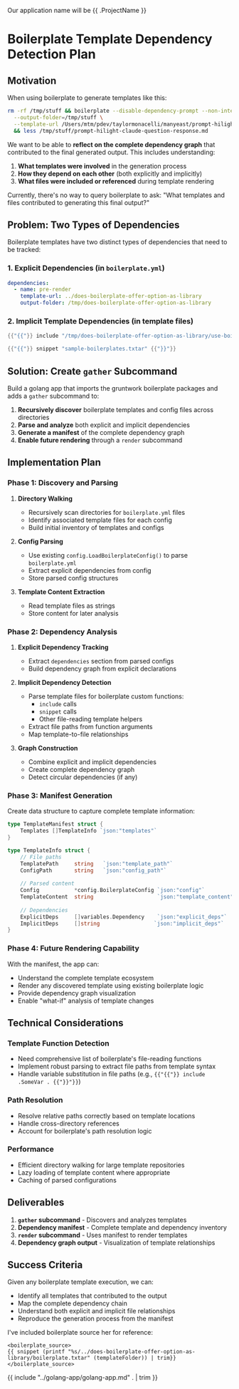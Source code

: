 Our application name will be {{ .ProjectName }}


# Boilerplate Template Dependency Detection Plan

## Motivation

When using boilerplate to generate templates like this:
```bash
rm -rf /tmp/stuff && boilerplate --disable-dependency-prompt --non-interactive \
  --output-folder=/tmp/stuff \
  --template-url /Users/mtm/pdev/taylormonacelli/manyeast/prompt-hilight-claude-question-response \
  && less /tmp/stuff/prompt-hilight-claude-question-response.md
```

We want to be able to **reflect on the complete dependency graph** that contributed to the final generated output. This includes understanding:

1. **What templates were involved** in the generation process
2. **How they depend on each other** (both explicitly and implicitly)
3. **What files were included or referenced** during template rendering

Currently, there's no way to query boilerplate to ask: "What templates and files contributed to generating this final output?"

## Problem: Two Types of Dependencies

Boilerplate templates have two distinct types of dependencies that need to be tracked:

### 1. Explicit Dependencies (in `boilerplate.yml`)
```yaml
dependencies:
  - name: pre-render
    template-url: ../does-boilerplate-offer-option-as-library
    output-folder: /tmp/does-boilerplate-offer-option-as-library
```

### 2. Implicit Template Dependencies (in template files)
```go
{{"{{"}} include "/tmp/does-boilerplate-offer-option-as-library/use-boilerplate-as-library.md" . | trim {{"}}"}}

{{"{{"}} snippet "sample-boilerplates.txtar" {{"}}"}}
```

## Solution: Create `gather` Subcommand

Build a golang app that imports the gruntwork boilerplate packages and adds a `gather` subcommand to:

1. **Recursively discover** boilerplate templates and config files across directories
2. **Parse and analyze** both explicit and implicit dependencies
3. **Generate a manifest** of the complete dependency graph
4. **Enable future rendering** through a `render` subcommand

## Implementation Plan

### Phase 1: Discovery and Parsing

1. **Directory Walking**
   - Recursively scan directories for `boilerplate.yml` files
   - Identify associated template files for each config
   - Build initial inventory of templates and configs

2. **Config Parsing**
   - Use existing `config.LoadBoilerplateConfig()` to parse `boilerplate.yml`
   - Extract explicit dependencies from config
   - Store parsed config structures

3. **Template Content Extraction**
   - Read template files as strings
   - Store content for later analysis

### Phase 2: Dependency Analysis

1. **Explicit Dependency Tracking**
   - Extract `dependencies` section from parsed configs
   - Build dependency graph from explicit declarations

2. **Implicit Dependency Detection**
   - Parse template files for boilerplate custom functions:
     - `include` calls
     - `snippet` calls
     - Other file-reading template helpers
   - Extract file paths from function arguments
   - Map template-to-file relationships

3. **Graph Construction**
   - Combine explicit and implicit dependencies
   - Create complete dependency graph
   - Detect circular dependencies (if any)

### Phase 3: Manifest Generation

Create data structure to capture complete template information:

```go
type TemplateManifest struct {
    Templates []TemplateInfo `json:"templates"`
}

type TemplateInfo struct {
    // File paths
    TemplatePath     string   `json:"template_path"`
    ConfigPath       string   `json:"config_path"`
    
    // Parsed content
    Config           *config.BoilerplateConfig `json:"config"`
    TemplateContent  string                    `json:"template_content"`
    
    // Dependencies
    ExplicitDeps     []variables.Dependency    `json:"explicit_deps"`
    ImplicitDeps     []string                 `json:"implicit_deps"`
}
```

### Phase 4: Future Rendering Capability

With the manifest, the app can:
- Understand the complete template ecosystem
- Render any discovered template using existing boilerplate logic
- Provide dependency graph visualization
- Enable "what-if" analysis of template changes

## Technical Considerations

### Template Function Detection
- Need comprehensive list of boilerplate's file-reading functions
- Implement robust parsing to extract file paths from template syntax
- Handle variable substitution in file paths (e.g., `{{"{{"}} include .SomeVar . {{"}}"}}`)

### Path Resolution
- Resolve relative paths correctly based on template locations
- Handle cross-directory references
- Account for boilerplate's path resolution logic

### Performance
- Efficient directory walking for large template repositories
- Lazy loading of template content where appropriate
- Caching of parsed configurations

## Deliverables

1. **`gather` subcommand** - Discovers and analyzes templates
2. **Dependency manifest** - Complete template and dependency inventory
3. **`render` subcommand** - Uses manifest to render templates
4. **Dependency graph output** - Visualization of template relationships

## Success Criteria

Given any boilerplate template execution, we can:
- Identify all templates that contributed to the output
- Map the complete dependency chain
- Understand both explicit and implicit file relationships
- Reproduce the generation process from the manifest



I've included boilerplate source her for reference:

```
<boilerplate_source>
{{ snippet (printf "%s/../does-boilerplate-offer-option-as-library/boilerplate.txtar" (templateFolder)) | trim}}
</boilerplate_source>
```


{{ include "../golang-app/golang-app.md" . | trim }}

